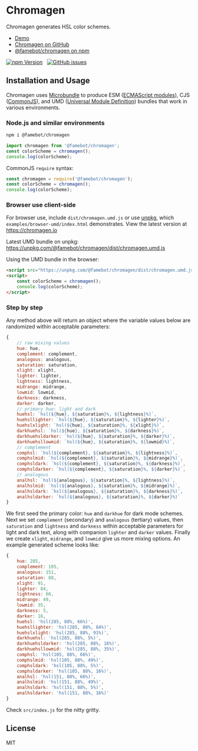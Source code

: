# Chromagen

Chromagen generates HSL color schemes.

- [Demo](https://chromagen.io)
- [Chromagen on GitHub](https://github.com/famebot/chromagen)
- [@famebot/chromagen on npm](https://www.npmjs.com/package/@famebot/chromagen)

[![npm Version](https://img.shields.io/npm/v/@famebot/chromagen.svg?style=for-the-badge)](https://www.npmjs.com/package/@famebot/chromagen) &nbsp; [![GitHub issues](https://img.shields.io/github/issues/famebot/chromagen.svg?style=for-the-badge)](https://github.com/famebot/chromagen/issues)

## Installation and Usage

Chromagen uses [Microbundle](https://github.com/developit/microbundle) to produce ESM ([ECMAScript modules](https://nodejs.org/api/esm.html)), CJS ([CommonJS](https://nodejs.org/api/modules.html)), and UMD ([Universal Module Definition](https://github.com/umdjs/umd)) bundles that work in various environments.

### Node.js and similar environments

```bash
npm i @famebot/chromagen
```

```js
import chromagen from '@famebot/chromagen';
const colorScheme = chromagen();
console.log(colorScheme);
```

CommonJS `require` syntax:

```js
const chromagen = require('@famebot/chromagen');
const colorScheme = chromagen();
console.log(colorScheme);
```

### Browser use client-side

For browser use, include `dist/chromagen.umd.js` or use [unpkg](https://unpkg.com), which `examples/browser-umd/index.html` demonstrates. View the latest version at <https://chromagen.io>

Latest UMD bundle on unpkg:  
<https://unpkg.com/@famebot/chromagen/dist/chromagen.umd.js>

Using the UMD bundle in the browser:

```html
<script src="https://unpkg.com/@famebot/chromagen/dist/chromagen.umd.js"></script>
<script>
    const colorScheme = chromagen();
    console.log(colorScheme);
</script>
```

### Step by step

Any method above will return an object where the variable values below are randomized within acceptable parameters:

```js
{
    // raw mixing values
    hue: hue,
    complement: complement,
    analogous: analogous,
    saturation: saturation,
    xlight: xlight,
    lighter: lighter,
    lightness: lightness,
    midrange: midrange,
    lowmid: lowmid,
    darkness: darkness,
    darker: darker,
    // primary hue: light and dark
    huehsl: `hsl(${hue}, ${saturation}%, ${lightness}%)`,
    huehsllighter: `hsl(${hue}, ${saturation}%, ${lighter}%)`,
    huehslxlight: `hsl(${hue}, ${saturation}%, ${xlight}%)`,
    darkhuehsl: `hsl(${hue}, ${saturation}%, ${darkness}%)`,
    darkhuehsldarker: `hsl(${hue}, ${saturation}%, ${darker}%)`,
    darkhuehsllowmid: `hsl(${hue}, ${saturation}%, ${lowmid}%)`,
    // complement
    comphsl: `hsl(${complement}, ${saturation}%, ${lightness}%)`,
    comphslmid: `hsl(${complement}, ${saturation}%, ${midrange}%)`,
    comphsldark: `hsl(${complement}, ${saturation}%, ${darkness}%)`,
    comphsldarker: `hsl(${complement}, ${saturation}%, ${darker}%)`,
    // analogous
    analhsl: `hsl(${analogous}, ${saturation}%, ${lightness}%)`,
    analhslmid: `hsl(${analogous}, ${saturation}%, ${midrange}%)`,
    analhsldark: `hsl(${analogous}, ${saturation}%, ${darkness}%)`,
    analhsldarker: `hsl(${analogous}, ${saturation}%, ${darker}%)`
}
```

We first seed the primary color: `hue` and `darkhue` for dark mode schemes. Next we set `complement` (secondary) and `analogous` (tertiary) values, then `saturation` and `lightness` and `darkness` within acceptable parameters for light and dark text, along with companion `lighter` and `darker` values. Finally we create `xlight`, `midrange`, and `lowmid` give us more mixing options. An example generated scheme looks like:

```js
{
    hue: 285,
    complement: 105,
    analogous: 151,
    saturation: 88,
    xlight: 91,
    lighter: 84,
    lightness: 66,
    midrange: 49,
    lowmid: 35,
    darkness: 5,
    darker: 16,
    huehsl: 'hsl(285, 88%, 66%)',
    huehsllighter: 'hsl(285, 88%, 84%)',
    huehslxlight: 'hsl(285, 88%, 91%)',
    darkhuehsl: 'hsl(285, 88%, 5%)',
    darkhuehsldarker: 'hsl(285, 88%, 16%)',
    darkhuehsllowmid: 'hsl(285, 88%, 35%)',
    comphsl: 'hsl(105, 88%, 66%)',
    comphslmid: 'hsl(105, 88%, 49%)',
    comphsldark: 'hsl(105, 88%, 5%)',
    comphsldarker: 'hsl(105, 88%, 16%)',
    analhsl: 'hsl(151, 88%, 66%)',
    analhslmid: 'hsl(151, 88%, 49%)',
    analhsldark: 'hsl(151, 88%, 5%)',
    analhsldarker: 'hsl(151, 88%, 16%)'
}
```

Check `src/index.js` for the nitty gritty.

## License

MIT
